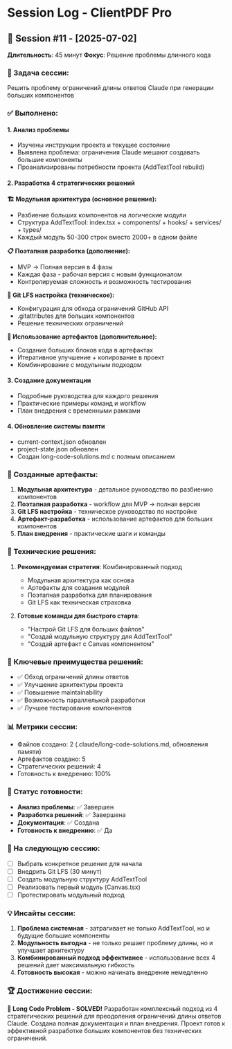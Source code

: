 # Session Log - ClientPDF Pro

## 📅 Session #11 - [2025-07-02]
**Длительность**: 45 минут
**Фокус**: Решение проблемы длинного кода

### 🎯 Задача сессии:
Решить проблему ограничений длины ответов Claude при генерации больших компонентов

### ✅ Выполнено:

#### 1. Анализ проблемы
- Изучены инструкции проекта и текущее состояние
- Выявлена проблема: ограничения Claude мешают создавать большие компоненты
- Проанализированы потребности проекта (AddTextTool rebuild)

#### 2. Разработка 4 стратегических решений

**🏗️ Модульная архитектура (основное решение):**
- Разбиение больших компонентов на логические модули
- Структура AddTextTool: index.tsx + components/ + hooks/ + services/ + types/
- Каждый модуль 50-300 строк вместо 2000+ в одном файле

**📋 Поэтапная разработка (дополнение):**
- MVP → Полная версия в 4 фазы
- Каждая фаза - рабочая версия с новым функционалом
- Контролируемая сложность и возможность тестирования

**💾 Git LFS настройка (техническое):**
- Конфигурация для обхода ограничений GitHub API
- .gitattributes для больших компонентов
- Решение технических ограничений

**🎨 Использование артефактов (дополнительное):**
- Создание больших блоков кода в артефактах
- Итеративное улучшение + копирование в проект
- Комбинирование с модульным подходом

#### 3. Создание документации
- Подробные руководства для каждого решения
- Практические примеры команд и workflow
- План внедрения с временными рамками

#### 4. Обновление системы памяти
- current-context.json обновлен
- project-state.json обновлен
- Создан long-code-solutions.md с полным описанием

### 📝 Созданные артефакты:
1. **Модульная архитектура** - детальное руководство по разбиению компонентов
2. **Поэтапная разработка** - workflow для MVP → полная версия
3. **Git LFS настройка** - техническое руководство по настройке
4. **Артефакт-разработка** - использование артефактов для больших компонентов
5. **План внедрения** - практические шаги и команды

### 🔧 Технические решения:

1. **Рекомендуемая стратегия**: Комбинированный подход
   - Модульная архитектура как основа
   - Артефакты для создания модулей
   - Поэтапная разработка для планирования
   - Git LFS как техническая страховка

2. **Готовые команды для быстрого старта**:
   - "Настрой Git LFS для больших файлов"
   - "Создай модульную структуру для AddTextTool"
   - "Создай артефакт с Canvas компонентом"

### 🎯 Ключевые преимущества решений:
- ✅ Обход ограничений длины ответов
- ✅ Улучшение архитектуры проекта
- ✅ Повышение maintainability
- ✅ Возможность параллельной разработки
- ✅ Лучшее тестирование компонентов

### 📊 Метрики сессии:
- Файлов создано: 2 (.claude/long-code-solutions.md, обновления памяти)
- Артефактов создано: 5
- Стратегических решений: 4
- Готовность к внедрению: 100%

### 🚀 Статус готовности:
- **Анализ проблемы**: ✅ Завершен
- **Разработка решений**: ✅ Завершена
- **Документация**: ✅ Создана
- **Готовность к внедрению**: ✅ Да

### 🎯 На следующую сессию:
- [ ] Выбрать конкретное решение для начала
- [ ] Внедрить Git LFS (30 минут)
- [ ] Создать модульную структуру AddTextTool
- [ ] Реализовать первый модуль (Canvas.tsx)
- [ ] Протестировать модульный подход

### 💡 Инсайты сессии:
1. **Проблема системная** - затрагивает не только AddTextTool, но и будущие большие компоненты
2. **Модульность выгодна** - не только решает проблему длины, но и улучшает архитектуру
3. **Комбинированный подход эффективнее** - использование всех 4 решений дает максимальную гибкость
4. **Готовность высокая** - можно начинать внедрение немедленно

### 🏆 Достижение сессии:
**🔧 Long Code Problem - SOLVED!** 
Разработан комплексный подход из 4 стратегических решений для преодоления ограничений длины ответов Claude. Создана полная документация и план внедрения. Проект готов к эффективной разработке больших компонентов без технических ограничений.
